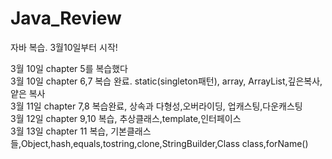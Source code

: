 # Java_Review
자바 복습. 3월10일부터 시작!

3월 10일 chapter 5를 복습했다   
3월 10일 chapter 6,7 복습 완료. static(singleton패턴), array, ArrayList,깊은복사,얕은 복사    
3월 11일 chapter 7,8 복습완료, 상속과 다형성,오버라이딩, 업캐스팅,다운캐스팅   
3월 12일 chapter 9,10 복습, 추상클래스,template,인터페이스   
3월 13일 chapter 11 복습, 기본클래스들,Object,hash,equals,tostring,clone,StringBuilder,Class class,forName()
